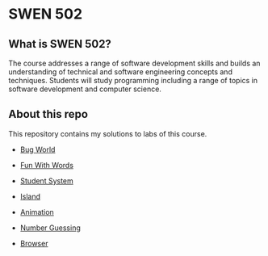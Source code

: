 # SWEN 502

## What is SWEN 502?

The course addresses a range of software development skills and builds an understanding of technical and software engineering concepts and techniques. Students will study programming including a range of topics in software development and computer science.

## About this repo

This repository contains my solutions to labs of this course.

- [Bug World](https://github.com/erinchocolate/swen502/tree/master/Bug%20World)

- [Fun With Words](https://github.com/erinchocolate/swen502/tree/master/Fun%20With%20Words)

- [Student System](https://github.com/erinchocolate/swen502/tree/master/Student%20System)

- [Island](https://github.com/erinchocolate/swen502/tree/master/Island)

- [Animation](https://github.com/erinchocolate/swen502/tree/master/Animation)

- [Number Guessing](https://github.com/erinchocolate/swen502/tree/master/Number%20Guessing)

- [Browser](https://github.com/erinchocolate/swen502/tree/master/Browser)

  

